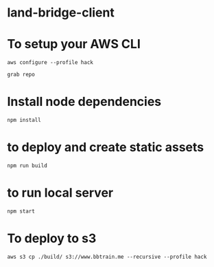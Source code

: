 # land-bridge-client

# To setup your AWS CLI
`aws configure --profile hack`

`grab repo`

# Install node dependencies
`npm install`

# to deploy and create static assets
`npm run build`

# to run local server
`npm start`

# To deploy to s3
`aws s3 cp ./build/ s3://www.bbtrain.me --recursive --profile hack`